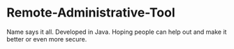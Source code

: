 # Remote-Administrative-Tool
Name says it all. Developed in Java. Hoping people can help out and make it better or even more secure.
